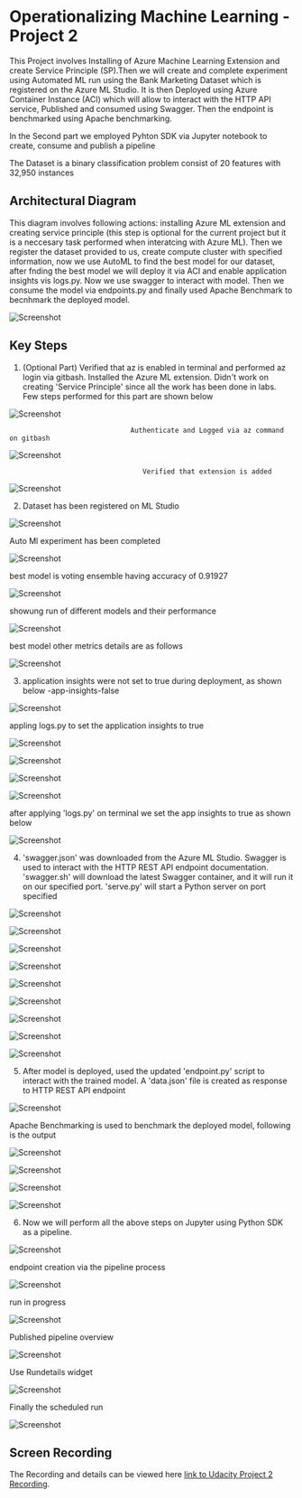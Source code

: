 

# Operationalizing Machine Learning - Project 2


This Project involves Installing of Azure Machine Learning Extension and create Service Principle (SP).Then we will create and complete experiment using Automated ML run using the Bank Marketing Dataset which is registered on the Azure ML Studio. It is then Deployed using Azure Container Instance (ACI) which will allow to interact with the HTTP API service, Published and consumed using Swagger. Then the endpoint is benchmarked using Apache benchmarking.

In the Second part we employed Pyhton SDK via Jupyter notebook to create, consume and publish a pipeline

The Dataset is a binary classification problem consist of 20 features with 32,950 instances 

## Architectural Diagram

This diagram involves following actions: installing Azure ML extension and creating service principle (this step is optional for the current project but it is a neccesary task performed when interatcing with Azure ML). Then we register the dataset provided to us, create compute cluster with specified information, now we use AutoML to find the best model for our dataset, after fnding the best model we will deploy it via ACI and enable application insights vis logs.py. Now we use swagger to interact with model. Then we consume the model via endpoints.py and finally used Apache Benchmark to becnhmark the deployed model.

![Screenshot](https://github.com/SaadMuhammad/ML-Ops_project/blob/main/Snapshots/Arch-Diag.PNG)


## Key Steps

1. (Optional Part) Verified that az is enabled in terminal and performed az login via gitbash. Installed the Azure ML extension. Didn't work on creating 'Service Principle' since all the work has been done in labs. Few steps  performed for this part are shown below

![Screenshot](https://github.com/SaadMuhammad/ML-Ops_project/blob/main/Snapshots/Az%20help.PNG)

                                  Authenticate and Logged via az command on gitbash                                 
![Screenshot](https://github.com/SaadMuhammad/ML-Ops_project/blob/main/Snapshots/az%20login.PNG) 

                                     Verified that extension is added                     
![Screenshot](https://github.com/SaadMuhammad/ML-Ops_project/blob/main/Snapshots/add%20extension.PNG) 

2. Dataset has been registered on ML Studio

![Screenshot](https://github.com/SaadMuhammad/ML-Ops_project/blob/main/Snapshots/dataset%20scn.PNG) 

Auto Ml experiment has been completed

![Screenshot](https://github.com/SaadMuhammad/ML-Ops_project/blob/main/Snapshots/Automl-run1.PNG) 

best model is voting ensemble having accuracy of 0.91927

![Screenshot](https://github.com/SaadMuhammad/ML-Ops_project/blob/main/Snapshots/Automl-run.PNG) 

showung run of different models and their performance

![Screenshot](https://github.com/SaadMuhammad/ML-Ops_project/blob/main/Snapshots/best-model.PNG) 

best model other metrics details are as follows

![Screenshot](https://github.com/SaadMuhammad/ML-Ops_project/blob/main/Snapshots/best-model1.PNG) 

3. application insights were not set to true during deployment, as shown below
-app-insights-false

![Screenshot](https://github.com/SaadMuhammad/ML-Ops_project/blob/main/Snapshots/app-insights-false.PNG) 

appling logs.py to set the application insights to true

![Screenshot](https://github.com/SaadMuhammad/ML-Ops_project/blob/main/Snapshots/logs-py1.PNG) 

![Screenshot](https://github.com/SaadMuhammad/ML-Ops_project/blob/main/Snapshots/logs-py2.PNG)

![Screenshot](https://github.com/SaadMuhammad/ML-Ops_project/blob/main/Snapshots/logs-py3.PNG) 

![Screenshot](https://github.com/SaadMuhammad/ML-Ops_project/blob/main/Snapshots/logs-py4.PNG)

after applying 'logs.py' on terminal we set the app insights to true as shown below

![Screenshot](https://github.com/SaadMuhammad/ML-Ops_project/blob/main/Snapshots/app-insights-True.PNG) 

4. 'swagger.json' was downloaded from the Azure ML Studio. Swagger is used to interact with the HTTP REST API endpoint documentation. 'swagger.sh' will download the latest Swagger container, and it will run it on our specified port. 'serve.py' will start a Python server on port specified


![Screenshot](https://github.com/SaadMuhammad/ML-Ops_project/blob/main/Snapshots/swagger1.PNG) 

![Screenshot](https://github.com/SaadMuhammad/ML-Ops_project/blob/main/Snapshots/swagger2.PNG)

![Screenshot](https://github.com/SaadMuhammad/ML-Ops_project/blob/main/Snapshots/swagger3.PNG)

![Screenshot](https://github.com/SaadMuhammad/ML-Ops_project/blob/main/Snapshots/servepy1.PNG) 

![Screenshot](https://github.com/SaadMuhammad/ML-Ops_project/blob/main/Snapshots/swagger-9000.PNG) 

![Screenshot](https://github.com/SaadMuhammad/ML-Ops_project/blob/main/Snapshots/swagger-get1.PNG) 

![Screenshot](https://github.com/SaadMuhammad/ML-Ops_project/blob/main/Snapshots/swagger-local.PNG)

![Screenshot](https://github.com/SaadMuhammad/ML-Ops_project/blob/main/Snapshots/swagger-post.PNG)

![Screenshot](https://github.com/SaadMuhammad/ML-Ops_project/blob/main/Snapshots/swagger-post1.PNG)



5. After model is deployed, used the updated 'endpoint.py' script to interact with the trained model. A 'data.json' file is created as response to HTTP REST API endpoint

![Screenshot](https://github.com/SaadMuhammad/ML-Ops_project/blob/main/Snapshots/endpoint1.PNG)

Apache Benchmarking is used to benchmark the deployed model, following is the output

![Screenshot](https://github.com/SaadMuhammad/ML-Ops_project/blob/main/Snapshots/benchmarksh1.PNG)

![Screenshot](https://github.com/SaadMuhammad/ML-Ops_project/blob/main/Snapshots/benchmarksh2.PNG)

![Screenshot](https://github.com/SaadMuhammad/ML-Ops_project/blob/main/Snapshots/benchmarksh3.PNG)

![Screenshot](https://github.com/SaadMuhammad/ML-Ops_project/blob/main/Snapshots/benchmarksh4.PNG)


6. Now we will perform all the above steps on Jupyter using Python SDK as a pipeline.

![Screenshot](https://github.com/SaadMuhammad/ML-Ops_project/blob/main/Snapshots/pipelinerun-sdk.PNG)

endpoint creation via the pipeline process

![Screenshot](https://github.com/SaadMuhammad/ML-Ops_project/blob/main/Snapshots/pipeline-endpoint.PNG)

run in progress

![Screenshot](https://github.com/SaadMuhammad/ML-Ops_project/blob/main/Snapshots/pipelinerun-studio.PNG)

Published pipeline overview

![Screenshot](https://github.com/SaadMuhammad/ML-Ops_project/blob/main/Snapshots/rest-pipeline.PNG)

Use Rundetails widget

![Screenshot](https://github.com/SaadMuhammad/ML-Ops_project/blob/main/Snapshots/pipelinerun-completewidget.PNG)

Finally the scheduled run

![Screenshot](https://github.com/SaadMuhammad/ML-Ops_project/blob/main/Snapshots/pipeline%20submit2.PNG)


## Screen Recording
The Recording and details can be viewed here [link to Udacity Project 2 Recording].

[link to Udacity Project 2 Recording]: https://youtu.be/Ajm_u9C-blc
